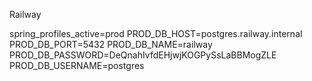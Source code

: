 Railway

spring_profiles_active=prod
PROD_DB_HOST=postgres.railway.internal
PROD_DB_PORT=5432
PROD_DB_NAME=railway
PROD_DB_PASSWORD=DeQnahIvfdEHjwjKOGPySsLaBBMogZLE
PROD_DB_USERNAME=postgres
